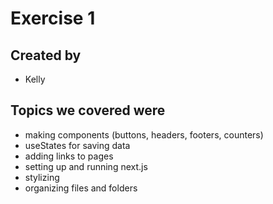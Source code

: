 # Exercise 1
## Created by 
- Kelly
## Topics we covered were 
- making components (buttons, headers, footers, counters)
- useStates for saving data
- adding links to pages
- setting up and running next.js
- stylizing
- organizing files and folders

